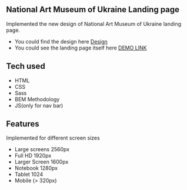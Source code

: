 ## National Art Museum of Ukraine Landing page
Implemented the new design of National Art Museum of Ukraine landing page.
- You could find the design  here [Design](https://www.figma.com/file/NWD38mUnijAtiz3HrX3zgW/%D0%9D%D0%90%D0%9C%D0%A3?node-id=264%3A6)
- You could see the landing page itself here [DEMO LINK](https://rmnkk.github.io/NAMU-landing-page/)
## Tech used
- HTML
- CSS
- Sass
- BEM Methodology
- JS(only for nav bar)
## Features
Implemented for different screen sizes
- Large screens 2560px
- Full HD 1920px
- Larger Screen 1600px
- Notebook 1280px
- Tablet 1024
- Mobile (> 320px)
